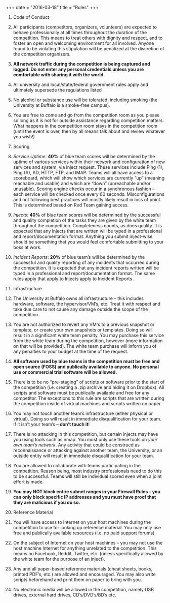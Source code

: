 +++
date = "2016-03-18"
title = "Rules"
+++

1. Code of Conduct
  1. All participants (competitors, organizers, volunteers) are expected to behave
professionally at all times throughout the duration of the competition. This means
to treat others with dignity and respect, and to foster an open and welcoming
environment for all involved. Anyone found to be violating this stipulation will be
penalized at the discretion of the competition organizers.

  2. **All network traffic during the competition is being captured and logged.
  Do not enter any personal credentials unless you are comfortable with sharing it with the world.**

  3. All university and local/state/federal government rules apply and ultimately
supersede the regulations listed

  4. No alcohol or substance use will be tolerated, including smoking (the University at
Buffalo is a smoke-free campus).

  5. You are free to come and go from the competition room as you please so long as it is
not for outside assistance regarding competition matters. What happens in the
competition room stays in the competition room (until the event is over, then by all
means talk about and review whatever you wish!)

2. Scoring
  1. _Service Uptime_: **40%** of blue team scores will be determined by the uptime of various services within their network and configuration of new services and system, via inject request. These services include Ping (1), Ping (A), AD, HTTP, FTP, and IMAP. ​Teams will all have access to a scoreboard, which will show which services are currently “up” (meaning reachable and usable) and which are “down” (unreachable and/or unusable). Scoring engine checks occur in a synchronous fashion – each service will be checked once every 60 seconds. Misconfigurations and not following best practices will mostly likely result in loss of point. This is determined based on Red Team gaining access.

  2. _Injects_: **40%** of blue team scores will be determined by the successful and quality completion of the tasks they are given by the white team throughout the competition. Completeness counts, as does quality. It is expected that any injects that are written will be typed in a professional and report/documentation format. Anything you submit inject-wise should be something that you would feel comfortable submitting to your boss at work.

  3. _Incident Reports_: **20%** of blue team’s will be determined by the successful and quality reporting of any incidents that occurred during the competition.  It is expected that any incident reports written will be typed in a professional and report/documentation format.  The same rules apply that apply to Injects apply to Incident Reports .

3. Infrastructure
  1. The University at Buffalo owns all infrastructure – this includes hardware, software,
the hypervisor/VM’s, etc. Treat it with respect and take due care to not cause any
damage outside the scope of the competition.

  2. You are not authorized to revert any VM's to a previous snapshot or template, or
create your own snapshots or templates. Doing so will result in a significant white
team penalty. You may purchase this service from the white team during the
competition, however (more information on that will be provided). The white team
purchase will inform you of any penalties to your budget at the time of the request.

  3. **All software used by blue teams in the competition must be free and open
source (FOSS) and publically available to anyone. No personal use or
commercial trial software will be allowed.**

  4. There is to be no “pre-staging” of scripts or software prior to the start of the
competition (i.e. creating a .zip archive and hiding it on Dropbox). All scripts and
software must be publically available and free for any competitor. The exceptions to
this rule are scripts that are written during the competition inside of virtual
machines and scripts written on paper.

  5. You may not touch another team’s infrastructure (either physical or virtual). Doing
so will result in immediate disqualification for your team. If it isn’t your team’s –
**don’t touch it**!

  6. There is no attacking in this competition, but certain injects may have you using
tools such as nmap. You must only use these tools on _your own team’s network_. Any
activity that could be construed as reconnaissance or attacking against another
team, the University, or an outside entity will result in immediate disqualification
for your team.

  7. You are allowed to collaborate with teams participating in the competition. Reason
being, most industry professionals need to do this to be successful. Teams will still
be individual scored even when a joint effort is made.

  8. **You may NOT block entire subnet ranges in your Firewall Rules – you can
only block specific IP addresses and you must have proof that they are malicious if you do
so.**

4. Reference Material
  1. You will have access to Internet on your host machines during the competition to
use for looking up reference material. You may only use free and publically
available resources (i.e. no paid support forums).

  2. On the subject of Internet on your host machines – you may not use the host
machine Internet for anything unrelated to the competition. This means no
Facebook, Reddit, Twitter, etc. (unless specifically allowed by the white team for the
purpose of an inject).

  3. Any and all paper-based reference materials (cheat sheets, books, printed PDF’s,
etc.) are allowed and encouraged. You may also write scripts beforehand and print
them on paper to bring with you.

  4. No electronic media will be allowed in the competition, namely USB drives, external
hard drives, CD’s/DVD’s/BD’s etc.